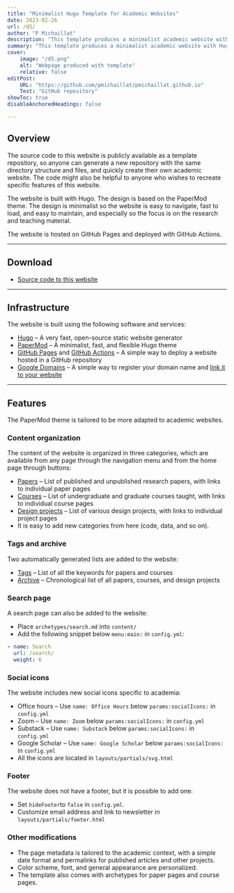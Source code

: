 ```yaml
---
title: "Minimalist Hugo Template for Academic Websites" 
date: 2023-02-26
url: /d5/
author: "P Michaillat"
description: "This template produces a minimalist academic website with Hugo." 
summary: "This template produces a minimalist academic website with Hugo. The design is based on the PaperMod theme. The website is hosted on GitHub Pages and deployed with GitHub Actions." 
cover:
    image: "/d5.png"
    alt: "Webpage produced with template"
    relative: false
editPost:
    URL: "https://github.com/pmichaillat/pmichaillat.github.io"
    Text: "GitHub repository"
showToc: true
disableAnchoredHeadings: false

---
```


## Overview

The source code to this website is publicly available as a template repository, so anyone can generate a new repository with the same directory structure and files, and quickly create their own academic website. The code might also be helpful to anyone who wishes to recreate specific features of this website. 

The website is built with Hugo. The design is based on the PaperMod theme. The design is minimalist so the website is easy to navigate, fast to load, and easy to maintain, and especially so the focus is on the research and teaching material.

The website is hosted on GitHub Pages and deployed with GitHub Actions.

---

## Download

- [Source code to this website](https://github.com/pmichaillat/pmichaillat.github.io)

---

## Infrastructure

The website is built using the following software and services:

+ [Hugo](https://gohugo.io) – A very fast, open-source static website generator 
+ [PaperMod](https://github.com/adityatelange/hugo-PaperMod) – A minimalist, fast, and flexible Hugo theme
+ [GitHub Pages](https://docs.github.com/en/pages/getting-started-with-github-pages/about-github-pages) and [GitHub Actions](https://gohugo.io/hosting-and-deployment/hosting-on-github/) – A simple way to deploy a website hosted in a GitHub repository
+ [Google Domains](https://domains.google) – A simple way to register your domain name and [link it to your website](https://docs.github.com/en/pages/configuring-a-custom-domain-for-your-github-pages-site/about-custom-domains-and-github-pages) 

---

## Features

The PaperMod theme is tailored to be more adapted to academic websites.

### Content organization

The content of the website is organized in three categories, which are available from any page through the navigation menu and from the home page through buttons:

+ [Papers](https://pascalmichaillat.org/papers/) – List of published and unpublished research papers, with links to individual paper pages
+ [Courses](https://pascalmichaillat.org/courses/) – List of undergraduate and graduate courses taught, with links to individual course pages
+ [Design projects](https://pascalmichaillat.org/design/) – List of various design projects, with links to individual project pages
+ It is easy to add new categories from here (code, data, and so on). 

### Tags and archive

Two automatically generated lists are added to the website:

+ [Tags](https://pascalmichaillat.org/tags/) – List of all the keywords for papers and courses
+ [Archive](https://pascalmichaillat.org/archive/) – Chronological list of all papers, courses, and design projects
    
### Search page

A search page can also be added to the website:

+ Place `archetypes/search.md` into `content/`
+ Add the following snippet below `menu:main:` in `config.yml`: 
```yml
- name: Search  
  url: /search/  
  weight: 6
```

### Social icons

The website includes new social icons specific to academia: 

+ Office hours – Use `name: Office Hours` below `params:socialIcons:` in `config.yml`
+ Zoom – Use `name: Zoom` below `params:socialIcons:` in `config.yml`
+ Substack – Use `name: Substack` below `params:socialIcons:` in `config.yml`
+ Google Scholar – Use `name: Google Scholar` below `params:socialIcons:` in `config.yml`
+ All the icons are located in `layouts/partials/svg.html`

### Footer

The website does not have a footer, but it is possible to add one:

+ Set `hideFooter`to `false` in `config.yml`. 
+ Customize email address and link to newsletter in `layouts/partials/footer.html`

### Other modifications

+ The page metadata is tailored to the academic context, with a simple date format and permalinks for published articles and other projects.
+ Color scheme, font, and general appearance are personalized.
+ The template also comes with archetypes for paper pages and course pages.